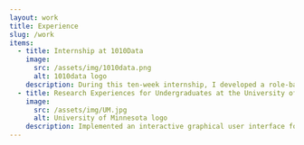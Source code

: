 ```yaml
---
layout: work
title: Experience
slug: /work
items:
  - title: Internship at 1010Data
    image:
      src: /assets/img/1010data.png
      alt: 1010data logo
    description: During this ten-week internship, I developed a role-based access control system for one of 1010Data’s internal tools. This was written in Python using libraries such as Flask and SQLAlchemy. I also learned enterprise skills including agile development, unit testing, and test-driven development. I worked as a part of a five-person team and worked in a large, pre-existing codebase.
  - title: Research Experiences for Undergraduates at the University of Minnesota 
    image:
      src: /assets/img/UM.jpg
      alt: University of Minnesota logo
    description: Implemented an interactive graphical user interface for IBRelight, an image-based rendering and relighting tool for cultural heritage applications. The application creates a 3-dimensional model of an object from a series of still photographs. The interface allows the user to view the object under different lighting conditions and from any position in space. <br> Paper “<a href="https://experts.umn.edu/en/publications/ibrelight-an-image-based-3d-renderer-for-cultural-heritage">IBRelight An Image-Based 3D Renderer for Cultural Heritage</a>”, by Michael Tetzlaff, Gary Meyer, and Alex Kautz. Presented at Archiving 2018 Digitization Preservation, and Access, Washington, DC, April 2018.
---
```

